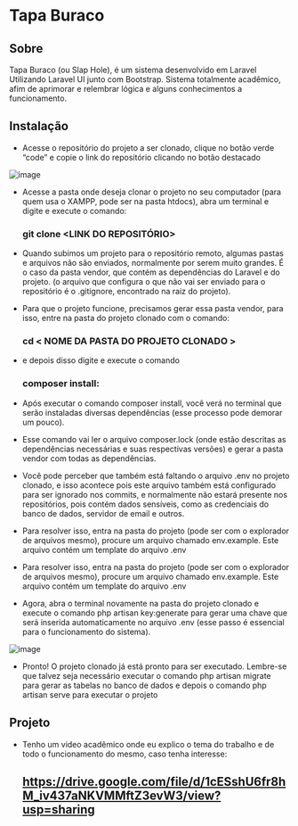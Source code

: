 # Tapa Buraco


## Sobre

Tapa Buraco (ou Slap Hole), é um sistema desenvolvido em Laravel Utilizando Laravel UI junto com Bootstrap. Sistema totalmente acadêmico, afim de aprimorar e relembrar lógica e alguns conhecimentos a funcionamento.

## Instalação

- Acesse o repositório do projeto a ser clonado, clique no botão verde “code” e
copie o link do repositório clicando no botão destacado

![image](https://user-images.githubusercontent.com/25908504/155614634-fc4c5a73-ae0f-4cfb-beac-a3baf56e95cc.png)


- Acesse a pasta onde deseja clonar o projeto no seu computador (para quem
usa o XAMPP, pode ser na pasta htdocs), abra um terminal e digite e execute o
comando:
    ### git clone <LINK DO REPOSITÓRIO> 

- Quando subimos um projeto para o repositório remoto, algumas pastas e
arquivos não são enviados, normalmente por serem muito grandes.
É o caso da pasta vendor, que contém as dependências do Laravel e do
projeto. (o arquivo que configura o que não vai ser enviado para o repositório é o
.gitignore, encontrado na raiz do projeto).
- Para que o projeto funcione, precisamos gerar essa pasta vendor, para isso,
entre na pasta do projeto clonado com o comando: 
    ### cd < NOME DA PASTA DO PROJETO CLONADO >
- e depois disso digite e execute o comando 
    ### composer install:
- Após executar o comando composer install, você verá no terminal que serão
instaladas diversas dependências (esse processo pode demorar um pouco).

- Esse comando vai ler o arquivo composer.lock (onde estão descritas as
dependências necessárias e suas respectivas versões) e gerar a pasta vendor com
todas as dependências.

- Você pode perceber que também está faltando o arquivo .env no projeto
clonado, e isso acontece pois este arquivo também está configurado para ser
ignorado nos commits, e normalmente não estará presente nos repositórios, pois
contém dados sensíveis, como as credenciais do banco de dados, servidor de email
e outros.

- Para resolver isso, entra na pasta do projeto (pode ser com o explorador de
arquivos mesmo), procure um arquivo chamado env.example. Este arquivo contém
um template do arquivo .env

- Para resolver isso, entra na pasta do projeto (pode ser com o explorador de
arquivos mesmo), procure um arquivo chamado env.example. Este arquivo contém
um template do arquivo .env

- Agora, abra o terminal novamente na pasta do projeto clonado e execute o
comando php artisan key:generate para gerar uma chave que será inserida
automaticamente no arquivo .env (esse passo é essencial para o funcionamento do
sistema).

![image](https://user-images.githubusercontent.com/25908504/155615603-f1a0205a-1ba9-4889-9153-0ac013457b6c.png)

- Pronto! O projeto clonado já está pronto para ser executado. Lembre-se que
talvez seja necessário executar o comando php artisan migrate para gerar as
tabelas no banco de dados e depois o comando php artisan serve para executar o
projeto

## Projeto
- Tenho um video acadêmico onde eu explico o tema do trabalho e de todo o funcionamento do mesmo, caso tenha interesse:
    ## https://drive.google.com/file/d/1cESshU6fr8hM_iv437aNKVMMftZ3evW3/view?usp=sharing
